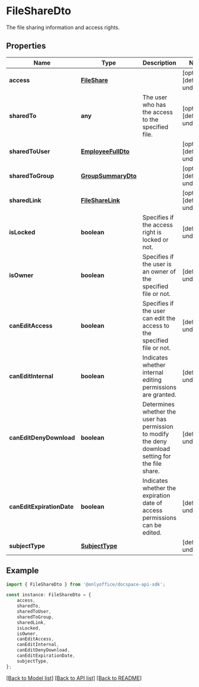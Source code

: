 # FileShareDto

The file sharing information and access rights.

## Properties

Name | Type | Description | Notes
------------ | ------------- | ------------- | -------------
**access** | [**FileShare**](FileShare.md) |  | [optional] [default to undefined]
**sharedTo** | **any** | The user who has the access to the specified file. | [optional] [default to undefined]
**sharedToUser** | [**EmployeeFullDto**](EmployeeFullDto.md) |  | [optional] [default to undefined]
**sharedToGroup** | [**GroupSummaryDto**](GroupSummaryDto.md) |  | [optional] [default to undefined]
**sharedLink** | [**FileShareLink**](FileShareLink.md) |  | [optional] [default to undefined]
**isLocked** | **boolean** | Specifies if the access right is locked or not. | [default to undefined]
**isOwner** | **boolean** | Specifies if the user is an owner of the specified file or not. | [default to undefined]
**canEditAccess** | **boolean** | Specifies if the user can edit the access to the specified file or not. | [default to undefined]
**canEditInternal** | **boolean** | Indicates whether internal editing permissions are granted. | [default to undefined]
**canEditDenyDownload** | **boolean** | Determines whether the user has permission to modify the deny download setting for the file share. | [default to undefined]
**canEditExpirationDate** | **boolean** | Indicates whether the expiration date of access permissions can be edited. | [default to undefined]
**subjectType** | [**SubjectType**](SubjectType.md) |  | [default to undefined]

## Example

```typescript
import { FileShareDto } from '@onlyoffice/docspace-api-sdk';

const instance: FileShareDto = {
    access,
    sharedTo,
    sharedToUser,
    sharedToGroup,
    sharedLink,
    isLocked,
    isOwner,
    canEditAccess,
    canEditInternal,
    canEditDenyDownload,
    canEditExpirationDate,
    subjectType,
};
```

[[Back to Model list]](../README.md#documentation-for-models) [[Back to API list]](../README.md#documentation-for-api-endpoints) [[Back to README]](../README.md)
